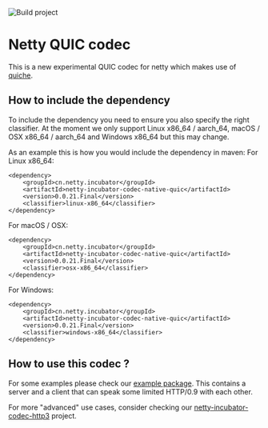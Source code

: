![Build project](https://github.com/netty/netty-incubator-codec-quic/workflows/Build%20project/badge.svg)

# Netty QUIC codec

This is a new experimental QUIC codec for netty which makes use of [quiche](https://github.com/cloudflare/quiche).

## How to include the dependency

To include the dependency you need to ensure you also specify the right classifier. At the moment we only support Linux
 x86_64 / aarch_64, macOS / OSX x86_64 / aarch_64 and Windows x86_64 but this may change. 
 
As an example this is how you would include the dependency in maven:
For Linux x86_64:
```
<dependency>
    <groupId>cn.netty.incubator</groupId>
    <artifactId>netty-incubator-codec-native-quic</artifactId>
    <version>0.0.21.Final</version>
    <classifier>linux-x86_64</classifier>
</dependency>
```

For macOS / OSX:

```
<dependency>
    <groupId>cn.netty.incubator</groupId>
    <artifactId>netty-incubator-codec-native-quic</artifactId>
    <version>0.0.21.Final</version>
    <classifier>osx-x86_64</classifier>
</dependency>
```

For Windows:

```
<dependency>
    <groupId>cn.netty.incubator</groupId>
    <artifactId>netty-incubator-codec-native-quic</artifactId>
    <version>0.0.21.Final</version>
    <classifier>windows-x86_64</classifier>
</dependency>
```

## How to use this codec ?

For some examples please check our 
[example package](https://github.com/netty/netty-incubator-codec-quic/tree/main/codec-native-quic/src/test/java/io/netty/incubator/codec/quic).
This contains a server and a client that can speak some limited HTTP/0.9 with each other.

For more "advanced" use cases, consider checking our
[netty-incubator-codec-http3](https://github.com/netty/netty-incubator-codec-http3) project.
